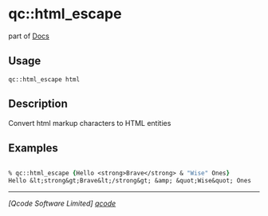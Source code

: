 qc::html_escape
===============

part of [Docs](../index.md)

Usage
-----
`qc::html_escape html`

Description
-----------
Convert html markup characters to HTML entities

Examples
--------
```tcl

% qc::html_escape {Hello <strong>Brave</strong> & "Wise" Ones}
Hello &lt;strong&gt;Brave&lt;/strong&gt; &amp; &quot;Wise&quot; Ones

```

----------------------------------
*[Qcode Software Limited] [qcode]*

[qcode]: http://www.qcode.co.uk "Qcode Software"